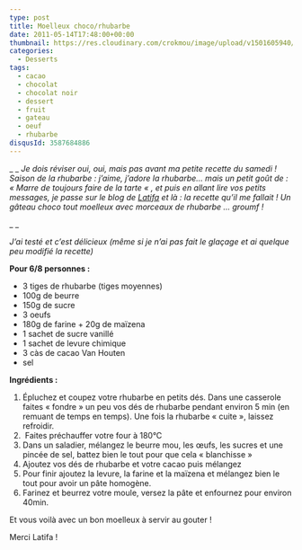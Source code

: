 ```yaml
---
type: post
title: Moelleux choco/rhubarbe
date: 2011-05-14T17:48:00+00:00
thumbnail: https://res.cloudinary.com/crokmou/image/upload/v1501605940/Moelleux-choco-rhubarbe-2-82x110_ngqshy.jpg
categories: 
  - Desserts
tags: 
  - cacao
  - chocolat
  - chocolat noir
  - dessert
  - fruit
  - gateau
  - oeuf
  - rhubarbe
disqusId: 3587684886
---
```


_ _ _Je dois réviser oui, oui, mais pas avant ma petite recette du samedi ! Saison de la rhubarbe : j’aime, j’adore la rhubarbe… mais un petit goût de : « Marre de toujours faire de la tarte « , et puis en allant lire vos petits messages, je passe sur le blog de [Latifa](http://www.mechouia.be/) et là : la recette qu’il me fallait ! Un gâteau choco tout moelleux avec morceaux de rhubarbe … groumf !_

_ _

_J’ai testé et c’est délicieux (même si je n’ai pas fait le glaçage et ai quelque peu modifié la recette)_



**Pour 6/8 personnes :**



*   3 tiges de rhubarbe (tiges moyennes)
*   100g de beurre
*   150g de sucre
*   3 oeufs
*   180g de farine + 20g de maïzena
*   1 sachet de sucre vanillé
*   1 sachet de levure chimique
*   3 càs de cacao Van Houten
*   sel

**Ingrédients :**

1.  Épluchez et coupez votre rhubarbe en petits dés. Dans une casserole faites « fondre » un peu vos dés de rhubarbe pendant environ 5 min (en remuant de temps en temps). Une fois la rhubarbe « cuite », laissez refroidir.
2.   Faites préchauffer votre four à 180°C
3.  Dans un saladier, mélangez le beurre mou, les œufs, les sucres et une pincée de sel, battez bien le tout pour que cela « blanchisse »
4.  Ajoutez vos dés de rhubarbe et votre cacao puis mélangez
5.  Pour finir ajoutez la levure, la farine et la maïzena et mélangez bien le tout pour avoir un pâte homogène.
6.  Farinez et beurrez votre moule, versez la pâte et enfournez pour environ 40min.

Et vous voilà avec un bon moelleux à servir au gouter !

Merci Latifa !
